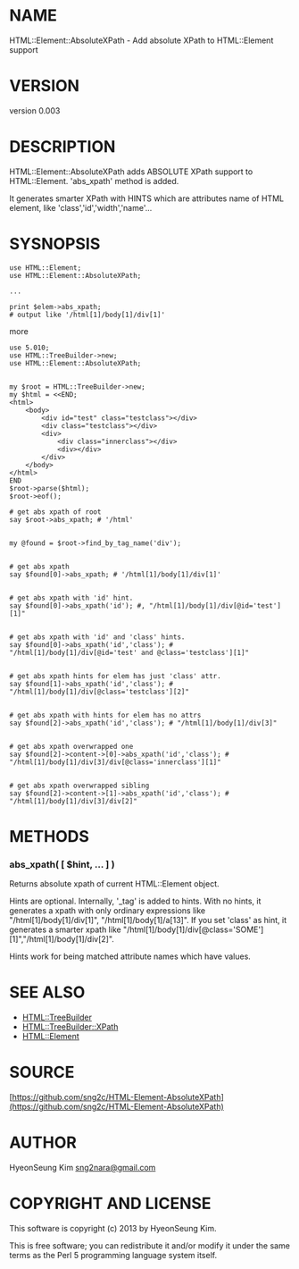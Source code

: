 # NAME

HTML::Element::AbsoluteXPath - Add absolute XPath to HTML::Element support

# VERSION

version 0.003

# DESCRIPTION

HTML::Element::AbsoluteXPath adds ABSOLUTE XPath support to HTML::Element.
'abs\_xpath' method is added.

It generates smarter XPath with HINTS which are attributes name of HTML element, like 'class','id','width','name'...

# SYSNOPSIS

    use HTML::Element;
    use HTML::Element::AbsoluteXPath;

    ...

    print $elem->abs_xpath;
    # output like '/html[1]/body[1]/div[1]'

more

    use 5.010;
    use HTML::TreeBuilder->new;
    use HTML::Element::AbsoluteXPath;
    

    my $root = HTML::TreeBuilder->new;
    my $html = <<END;
    <html>
        <body>
            <div id="test" class="testclass"></div>
            <div class="testclass"></div>
            <div>
                <div class="innerclass"></div>
                <div></div>
            </div>
        </body>
    </html>
    END
    $root->parse($html);
    $root->eof();

    # get abs xpath of root
    say $root->abs_xpath; # '/html' 
    

    my @found = $root->find_by_tag_name('div');
    

    # get abs xpath
    say $found[0]->abs_xpath; # '/html[1]/body[1]/div[1]' 
    

    # get abs xpath with 'id' hint.
    say $found[0]->abs_xpath('id'); #, "/html[1]/body[1]/div[@id='test'][1]"
    

    # get abs xpath with 'id' and 'class' hints.
    say $found[0]->abs_xpath('id','class'); # "/html[1]/body[1]/div[@id='test' and @class='testclass'][1]"
    

    # get abs xpath hints for elem has just 'class' attr.
    say $found[1]->abs_xpath('id','class'); # "/html[1]/body[1]/div[@class='testclass'][2]"
    

    # get abs xpath with hints for elem has no attrs
    say $found[2]->abs_xpath('id','class'); # "/html[1]/body[1]/div[3]"
    

    # get abs xpath overwrapped one
    say $found[2]->content->[0]->abs_xpath('id','class'); # "/html[1]/body[1]/div[3]/div[@class='innerclass'][1]"
    

    # get abs xpath overwrapped sibling
    say $found[2]->content->[1]->abs_xpath('id','class'); # "/html[1]/body[1]/div[3]/div[2]"

# METHODS

### abs\_xpath( \[ $hint, ... \] )

Returns absolute xpath of current HTML::Element object.

Hints are optional. Internally, '\_tag' is added to hints.
With no hints, it generates a xpath with only ordinary expressions like "/html\[1\]/body\[1\]/div\[1\]", "/html\[1\]/body\[1\]/a\[13\]".
If you set 'class' as hint, it generates a smarter xpath like "/html\[1\]/body\[1\]/div\[@class='SOME'\]\[1\]","/html\[1\]/body\[1\]/div\[2\]".

Hints work for being matched attribute names which have values.

# SEE ALSO

- [HTML::TreeBuilder](http://search.cpan.org/perldoc?HTML::TreeBuilder)
- [HTML::TreeBuilder::XPath](http://search.cpan.org/perldoc?HTML::TreeBuilder::XPath)
- [HTML::Element](http://search.cpan.org/perldoc?HTML::Element)

# SOURCE

[https://github.com/sng2c/HTML-Element-AbsoluteXPath](https://github.com/sng2c/HTML-Element-AbsoluteXPath)

# AUTHOR

HyeonSeung Kim <sng2nara@gmail.com>

# COPYRIGHT AND LICENSE

This software is copyright (c) 2013 by HyeonSeung Kim.

This is free software; you can redistribute it and/or modify it under
the same terms as the Perl 5 programming language system itself.
